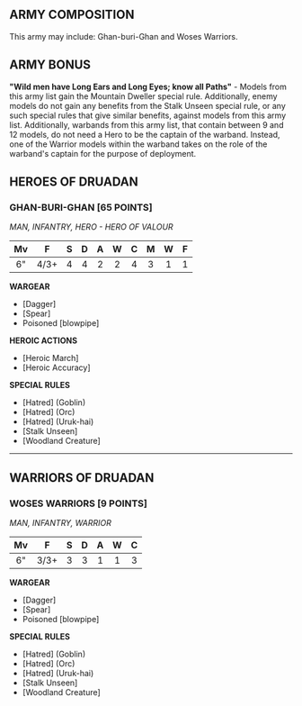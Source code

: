 ﻿## ARMY COMPOSITION

This army may include: Ghan-buri-Ghan and Woses Warriors.

## ARMY BONUS

**"Wild men have Long Ears and Long Eyes; know all Paths"** - Models from this army list gain the Mountain Dweller special rule. Additionally, enemy models do not gain any benefits from the Stalk Unseen special rule, or any such special rules that give similar benefits, against models from this army list. Additionally, warbands from this army list, that contain between 9 and 12 models, do not need a Hero to be the captain of the warband. Instead, one of the Warrior models within the warband takes on the role of the warband's captain for the purpose of deployment.

## HEROES OF DRUADAN

<div class="unitCard" markdown>

### GHAN-BURI-GHAN [65 POINTS]
*MAN, INFANTRY, HERO - HERO OF VALOUR*

| Mv | F | S | D | A | W | C | M | W | F |
|:----:|:----:|:---:|:---:|:---:|:---:|:---:|:-:|:-:|:-:|
| 6" | 4/3+ | 4 | 4 | 2 | 2 | 4 | 3 | 1 | 1 |

**WARGEAR**

- [Dagger]
- [Spear]
- Poisoned [blowpipe]

**HEROIC ACTIONS**

- [Heroic March]
- [Heroic Accuracy]

**SPECIAL RULES**

- [Hatred] (Goblin)
- [Hatred] (Orc)
- [Hatred] (Uruk-hai)
- [Stalk Unseen]
- [Woodland Creature]

</div>

---

## WARRIORS OF DRUADAN

<div class="unitCard" markdown>

### WOSES WARRIORS [9 POINTS]
*MAN, INFANTRY, WARRIOR*

| Mv | F | S | D | A | W | C |
|:----:|:----:|:---:|:---:|:---:|:---:|:---:|
| 6" | 3/3+ | 3 | 3 | 1 | 1 | 3 |

**WARGEAR**

- [Dagger]
- [Spear]
- Poisoned [blowpipe]

**SPECIAL RULES**

- [Hatred] (Goblin)
- [Hatred] (Orc)
- [Hatred] (Uruk-hai)
- [Stalk Unseen]
- [Woodland Creature]

</div>
